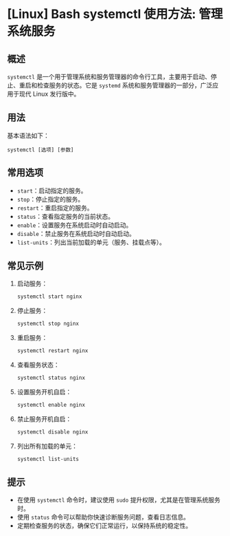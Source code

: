 # [Linux] Bash systemctl 使用方法: 管理系统服务

## 概述
`systemctl` 是一个用于管理系统和服务管理器的命令行工具，主要用于启动、停止、重启和检查服务的状态。它是 `systemd` 系统和服务管理器的一部分，广泛应用于现代 Linux 发行版中。

## 用法
基本语法如下：
```
systemctl [选项] [参数]
```

## 常用选项
- `start`：启动指定的服务。
- `stop`：停止指定的服务。
- `restart`：重启指定的服务。
- `status`：查看指定服务的当前状态。
- `enable`：设置服务在系统启动时自动启动。
- `disable`：禁止服务在系统启动时自动启动。
- `list-units`：列出当前加载的单元（服务、挂载点等）。

## 常见示例
1. 启动服务：
   ```bash
   systemctl start nginx
   ```

2. 停止服务：
   ```bash
   systemctl stop nginx
   ```

3. 重启服务：
   ```bash
   systemctl restart nginx
   ```

4. 查看服务状态：
   ```bash
   systemctl status nginx
   ```

5. 设置服务开机自启：
   ```bash
   systemctl enable nginx
   ```

6. 禁止服务开机自启：
   ```bash
   systemctl disable nginx
   ```

7. 列出所有加载的单元：
   ```bash
   systemctl list-units
   ```

## 提示
- 在使用 `systemctl` 命令时，建议使用 `sudo` 提升权限，尤其是在管理系统服务时。
- 使用 `status` 命令可以帮助你快速诊断服务问题，查看日志信息。
- 定期检查服务的状态，确保它们正常运行，以保持系统的稳定性。